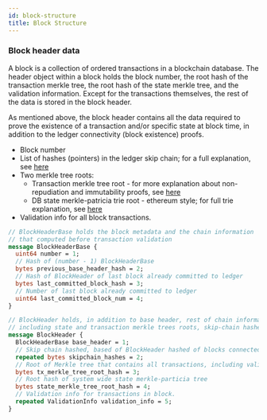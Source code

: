 ```yaml
---
id: block-structure
title: Block Structure
---
```

### Block header data
A block is a collection of ordered transactions in a blockchain database. The header object within a block holds the block number, the root hash of the transaction merkle tree, the root hash of the state merkle tree, and the validation information. Except for the transactions themselves, the rest of the data is stored in the block header.

As mentioned above, the block header contains all the data required to prove the existence of a transaction and/or specific state at block time, in addition to the ledger connectivity (block existence) proofs.
- Block number
- List of hashes (pointers) in the ledger skip chain; for a full explanation, see [here](block-skip-chain)
- Two merkle tree roots:
    - Transaction merkle tree root - for more explanation about non-repudiation and immutability proofs, see [here](tx-merkle-tree)
    - DB state merkle-patricia trie root - ethereum style; for full trie explanation, see [here](state-merkle-patricia-tree)
- Validation info for all block transactions.

```protobuf
// BlockHeaderBase holds the block metadata and the chain information
// that computed before transaction validation
message BlockHeaderBase {
  uint64 number = 1;
  // Hash of (number - 1) BlockHeaderBase
  bytes previous_base_header_hash = 2;
  // Hash of BlockHeader of last block already committed to ledger
  bytes last_committed_block_hash = 3;
  // Number of last block already committed to ledger
  uint64 last_committed_block_num = 4;
}

// BlockHeader holds, in addition to base header, rest of chain information that computed after transactions validation, 
// including state and transaction merkle trees roots, skip-chain hashes and transaction validation info
message BlockHeader {
  BlockHeaderBase base_header = 1;
  // Skip chain hashed, based of BlockHeader hashed of blocks connected in blocks skip list
  repeated bytes skipchain_hashes = 2;
  // Root of Merkle tree that contains all transactions, including validation data
  bytes tx_merkle_tree_root_hash = 3;
  // Root hash of system wide state merkle-particia tree
  bytes state_merkle_tree_root_hash = 4;
  // Validation info for transactions in block.
  repeated ValidationInfo validation_info = 5;
}
```